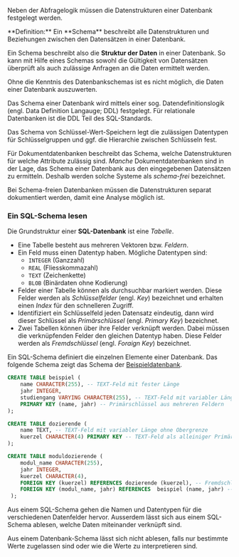 Neben der Abfragelogik müssen die Datenstrukturen einer Datenbank festgelegt werden. 

<p class="alert alert-primary" markdown="1">
**Definition:** Ein **Schema** beschreibt alle Datenstrukturen und Beziehungen zwischen den Datensätzen in einer Datenbank. 
</p>

Ein Schema beschreibt also die **Struktur der Daten** in einer Datenbank. So kann mit Hilfe eines Schemas sowohl die Gültigkeit von Datensätzen überprüft als auch zulässige Anfragen an die Daten ermittelt werden.

<p class="alert alert-success" markdown="1">
Ohne die Kenntnis des Datenbankschemas ist es nicht möglich, die Daten einer Datenbank auszuwerten.
</p>

Das Schema einer Datenbank wird mittels einer sog. Datendefinitionslogik (engl. Data Definition Langauge; DDL) festgelegt. Für relationale Datenbanken ist die DDL Teil des SQL-Standards. 

Das Schema von Schlüssel-Wert-Speichern legt die zulässigen Datentypen für Schlüsselgruppen und ggf. die Hierarchie zwischen Schlüsseln fest.

Für Dokumentdatenbanken beschreibt das Schema, welche Datenstrukturen für welche Attribute zulässig sind. *Manche* Dokumentdatenbanken sind in der Lage, das Schema einer Datenbank aus den eingegebenen Datensätzen zu ermitteln. Deshalb werden solche Systeme als *schema-frei* bezeichnet.


<p class="alert alert-success" markdown="1">
Bei Schema-freien Datenbanken müssen die Datenstrukturen separat dokumentiert werden, damit eine Analyse möglich ist.
</p>

### Ein SQL-Schema lesen

Die Grundstruktur einer **SQL-Datenbank** ist eine *Tabelle*. 
- Eine Tabelle besteht aus mehreren Vektoren bzw. *Feldern*. 
- Ein Feld muss einen Datentyp haben. Mögliche Datentypen sind: 
  - `INTEGER` (Ganzzahl)
  - `REAL` (Fliesskommazahl)
  - `TEXT` (Zeichenkette)
  - `BLOB` (Binärdaten ohne Kodierung)
- Felder einer Tabelle können als durchsuchbar markiert werden. Diese Felder werden als *Schlüsselfelder* (engl. *Key*) bezeichnet und erhalten einen *Index* für den schnelleren Zugriff. 
- Identifiziert ein Schlüsselfeld jeden Datensatz eindeutig, dann wird dieser Schlüssel als *Primärschlüssel*  (engl. *Primary Key*) bezeichnet. 
- Zwei Tabellen können über ihre Felder verknüpft werden. Dabei müssen die verknüpfenden Felder den gleichen Datentyp haben. Diese Felder werden als *Fremdschlüssel* (engl. *Foraign Key*) bezeichnet. 

Ein SQL-Schema definiert die einzelnen Elemente einer Datenbank. Das folgende Schema zeigt das Schema der [Beispieldatenbank](). 

```sql 
CREATE TABLE beispiel ( 
    name CHARACTER(255), -- TEXT-Feld mit fester Länge
    jahr INTEGER,
    studiengang VARYING CHARACTER(255), -- TEXT-Feld mit variabler Länge und Obergrenze
    PRIMARY KEY (name, jahr) -- Primärschlüssel aus mehreren Feldern
);

CREATE TABLE dozierende (
    name TEXT, -- TEXT-Feld mit variabler Länge ohne Obergrenze
    kuerzel CHARACTER(4) PRIMARY KEY -- TEXT-Feld als alleiniger Primärschlüssel
);

CREATE TABLE moduldozierende (
    modul_name CHARACTER(255),
    jahr INTEGER,
    kuerzel CHARACTER(4),
    FOREIGN KEY (kuerzel) REFERENCES dozierende (kuerzel), -- Fremdschlüssel für die Dozierenden
    FOREIGN KEY (modul_name, jahr) REFERENCES  beispiel (name, jahr) -- Fremdschlüssel für die Module
 );
```

<p class="alert alert-success">
Aus einem SQL-Schema gehen die Namen und Datentypen für die verschiedenen Datenfelder hervor. Ausserdem lässt sich aus einem SQL-Schema ablesen, welche Daten miteinander verknüpft sind. 
</p>

Aus einem Datenbank-Schema lässt sich nicht ablesen, falls nur bestimmte Werte zugelassen sind oder wie die Werte zu interpretieren sind.
